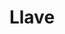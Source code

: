 ---
title: Llave
date: 
draft: false

# descripcion
description : Pulsera de plata 925 y microcubic

materials: Plata 925

color: Plateado

dimensions: 20cm largo

code: 03-21-0522

type: "Pulseras"

categories: []

price: $4.590,00

price_eftvo: $3.905,00

# Images
# first image will be shown in the product page
images:
  # - image: "images/path_to_image"
  # La ubicacion de las imagenes es imagenes/Pulseras/Pulseras.Microcubic/03-21-0522-llave
  - image: "./images/pulseras/microcubic/03-21-0522.JPG"
---